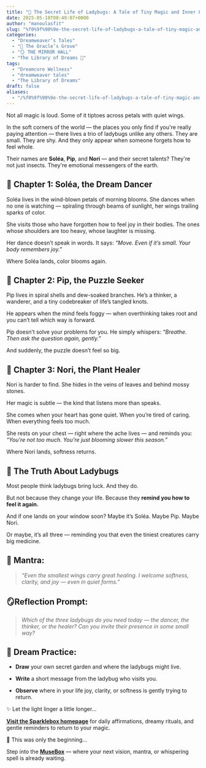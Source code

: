 ```yaml
---
title: "🐞 The Secret Life of Ladybugs: A Tale of Tiny Magic and Inner Light"
date: 2025-05-18T08:49:07+0000
author: "manoulasfit"
slug: "%f0%9f%90%9e-the-secret-life-of-ladybugs-a-tale-of-tiny-magic-and-inner-light"
categories:
  - "Dreamweaver’s Tales"
  - "🔮 The Oracle’s Grove"
  - "🪞 THE MIRROR HALL"
  - "The Library of Dreams 📜"
tags:
  - "Dreamcore Wellness"
  - "dreamweaver tales"
  - "The Library of Dreams"
draft: false
aliases:
  - "/%f0%9f%90%9e-the-secret-life-of-ladybugs-a-tale-of-tiny-magic-and-inner-light/"
---
```

Not all magic is loud.
Some of it tiptoes across petals with quiet wings.

In the soft corners of the world — the places you only find if you're really paying attention — there lives a trio of ladybugs unlike any others. They are small. They are shy. And they only appear when someone forgets how to feel whole.

Their names are **Soléa**, **Pip**, and **Nori** — and their secret talents? They're not just insects. They're emotional messengers of the earth.

## 🌸 Chapter 1: Soléa, the Dream Dancer

Soléa lives in the wind-blown petals of morning blooms. She dances when no one is watching — spiraling through beams of sunlight, her wings trailing sparks of color.

She visits those who have forgotten how to feel joy in their bodies. The ones whose shoulders are too heavy, whose laughter is missing.

Her dance doesn’t speak in words. It says:
*“Move. Even if it’s small. Your body remembers joy.”*

Where Soléa lands, color blooms again.

## 🧩 Chapter 2: Pip, the Puzzle Seeker

Pip lives in spiral shells and dew-soaked branches. He’s a thinker, a wanderer, and a tiny codebreaker of life’s tangled knots.

He appears when the mind feels foggy — when overthinking takes root and you can’t tell which way is forward.

Pip doesn’t solve your problems for you.
He simply whispers:
*“Breathe. Then ask the question again, gently.”*

And suddenly, the puzzle doesn’t feel so big.

## 🌿 Chapter 3: Nori, the Plant Healer

Nori is harder to find. She hides in the veins of leaves and behind mossy stones.

Her magic is subtle — the kind that listens more than speaks.

She comes when your heart has gone quiet. When you’re tired of caring. When everything feels too much.

She rests on your chest — right where the ache lives — and reminds you:
*“You’re not too much. You’re just blooming slower this season.”*

Where Nori lands, softness returns.

## 🌙 The Truth About Ladybugs

Most people think ladybugs bring luck. And they do.

But not because they change your life.
Because they **remind you how to feel it again.**

And if one lands on your window soon?
Maybe it’s Soléa.
Maybe Pip.
Maybe Nori.

Or maybe, it’s all three — reminding you that even the tiniest creatures carry big medicine.

## 💫 Mantra:

> *“Even the smallest wings carry great healing. I welcome softness, clarity, and joy — even in quiet forms.”*

## 🪞Reflection Prompt:

> *Which of the three ladybugs do you need today — the dancer, the thinker, or the healer?*
*Can you invite their presence in some small way?*

## 🎨 Dream Practice:

- **Draw** your own secret garden and where the ladybugs might live.

- **Write** a short message from the ladybug who visits you.

- **Observe** where in your life joy, clarity, or softness is gently trying to return.

✨ Let the light linger a little longer...

[**Visit the Sparklebox homepage**](https://sparklebox.blog) for daily affirmations, dreamy rituals, and gentle reminders to return to your magic.

💭 This was only the beginning...

Step into the [**MuseBox**](https://sparklebox.blog/tag/musebox) — where your next vision, mantra, or whispering spell is already waiting.